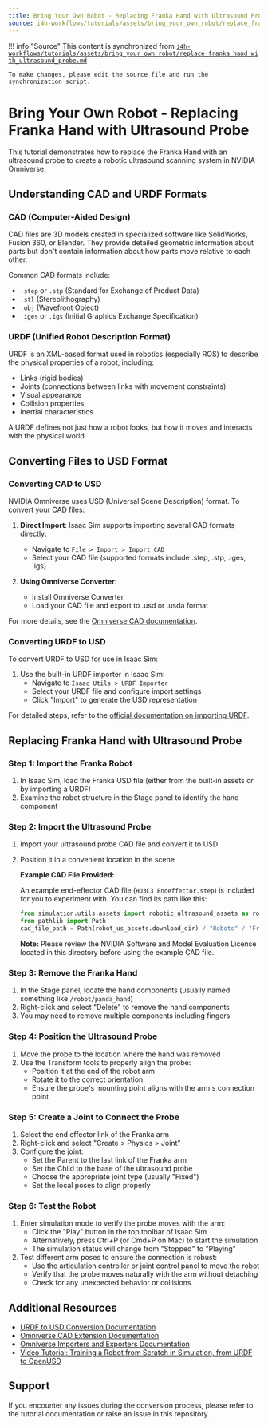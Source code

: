 ```yaml
---
title: Bring Your Own Robot - Replacing Franka Hand with Ultrasound Probe
source: i4h-workflows/tutorials/assets/bring_your_own_robot/replace_franka_hand_with_ultrasound_probe.md
---
```


!!! info "Source"
    This content is synchronized from [`i4h-workflows/tutorials/assets/bring_your_own_robot/replace_franka_hand_with_ultrasound_probe.md`](https://github.com/isaac-for-healthcare/i4h-workflows/blob/main/tutorials/assets/bring_your_own_robot/replace_franka_hand_with_ultrasound_probe.md)
    
    To make changes, please edit the source file and run the synchronization script.

# Bring Your Own Robot - Replacing Franka Hand with Ultrasound Probe

This tutorial demonstrates how to replace the Franka Hand with an ultrasound probe to create a robotic ultrasound scanning system in NVIDIA Omniverse.

## Understanding CAD and URDF Formats

### CAD (Computer-Aided Design)
CAD files are 3D models created in specialized software like SolidWorks, Fusion 360, or Blender. They provide detailed geometric information about parts but don't contain information about how parts move relative to each other.

Common CAD formats include:
- `.step` or `.stp` (Standard for Exchange of Product Data)
- `.stl` (Stereolithography)
- `.obj` (Wavefront Object)
- `.iges` or `.igs` (Initial Graphics Exchange Specification)

### URDF (Unified Robot Description Format)
URDF is an XML-based format used in robotics (especially ROS) to describe the physical properties of a robot, including:
- Links (rigid bodies)
- Joints (connections between links with movement constraints)
- Visual appearance
- Collision properties
- Inertial characteristics

A URDF defines not just how a robot looks, but how it moves and interacts with the physical world.

## Converting Files to USD Format

### Converting CAD to USD

NVIDIA Omniverse uses USD (Universal Scene Description) format. To convert your CAD files:

1. **Direct Import**: Isaac Sim supports importing several CAD formats directly:
   - Navigate to `File > Import > Import CAD`
   - Select your CAD file (supported formats include .step, .stp, .iges, .igs)

2. **Using Omniverse Converter**:
   - Install Omniverse Converter
   - Load your CAD file and export to .usd or .usda format

For more details, see the [Omniverse CAD documentation](https://docs.omniverse.nvidia.com/extensions/latest/ext_cad-converter/manual.html).

### Converting URDF to USD

To convert URDF to USD for use in Isaac Sim:

1. Use the built-in URDF importer in Isaac Sim:
   - Navigate to `Isaac Utils > URDF Importer`
   - Select your URDF file and configure import settings
   - Click "Import" to generate the USD representation

For detailed steps, refer to the [official documentation on importing URDF](https://docs.isaacsim.omniverse.nvidia.com/latest/robot_setup/import_urdf.html).

## Replacing Franka Hand with Ultrasound Probe

### Step 1: Import the Franka Robot
1. In Isaac Sim, load the Franka USD file (either from the built-in assets or by importing a URDF)
2. Examine the robot structure in the Stage panel to identify the hand component

### Step 2: Import the Ultrasound Probe
1. Import your ultrasound probe CAD file and convert it to USD
2. Position it in a convenient location in the scene

   **Example CAD File Provided:**

   An example end-effector CAD file (`HD3C3 Endeffector.step`) is included for you to experiment with. You can find its path like this:

   ```python
   from simulation.utils.assets import robotic_ultrasound_assets as robot_us_assets
   from pathlib import Path
   cad_file_path = Path(robot_us_assets.download_dir) / "Robots" / "Franka" / "End_effector" / "HD3C3 Endeffector.step"
   ```

   **Note:** Please review the NVIDIA Software and Model Evaluation License located in this directory before using the example CAD file.

### Step 3: Remove the Franka Hand
1. In the Stage panel, locate the hand components (usually named something like `/robot/panda_hand`)
2. Right-click and select "Delete" to remove the hand components
3. You may need to remove multiple components including fingers

### Step 4: Position the Ultrasound Probe
1. Move the probe to the location where the hand was removed
2. Use the Transform tools to properly align the probe:
   - Position it at the end of the robot arm
   - Rotate it to the correct orientation
   - Ensure the probe's mounting point aligns with the arm's connection point

### Step 5: Create a Joint to Connect the Probe
1. Select the end effector link of the Franka arm
2. Right-click and select "Create > Physics > Joint"
3. Configure the joint:
   - Set the Parent to the last link of the Franka arm
   - Set the Child to the base of the ultrasound probe
   - Choose the appropriate joint type (usually "Fixed")
   - Set the local poses to align properly

### Step 6: Test the Robot
1. Enter simulation mode to verify the probe moves with the arm:
   - Click the "Play" button in the top toolbar of Isaac Sim
   - Alternatively, press Ctrl+P (or Cmd+P on Mac) to start the simulation
   - The simulation status will change from "Stopped" to "Playing"
2. Test different arm poses to ensure the connection is robust:
   - Use the articulation controller or joint control panel to move the robot
   - Verify that the probe moves naturally with the arm without detaching
   - Check for any unexpected behavior or collisions


## Additional Resources

- [URDF to USD Conversion Documentation](https://docs.isaacsim.omniverse.nvidia.com/latest/robot_setup/import_urdf.html#tutorial-import-urdf)
- [Omniverse CAD Extension Documentation](https://docs.omniverse.nvidia.com/extensions/latest/ext_cad-converter/manual.html)
- [Omniverse Importers and Exporters Documentation](https://docs.isaacsim.omniverse.nvidia.com/latest/robot_setup/importers_exporters.html#)
- [Video Tutorial: Training a Robot from Scratch in Simulation, from URDF to OpenUSD](https://www.youtube.com/live/_HMk7I-vSBQ)

## Support

If you encounter any issues during the conversion process, please refer to the tutorial documentation or raise an issue in this repository.
